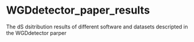 # WGDdetector_paper_results
The dS dsitribution results of different software and datasets descripted in the WGDdetector parper
